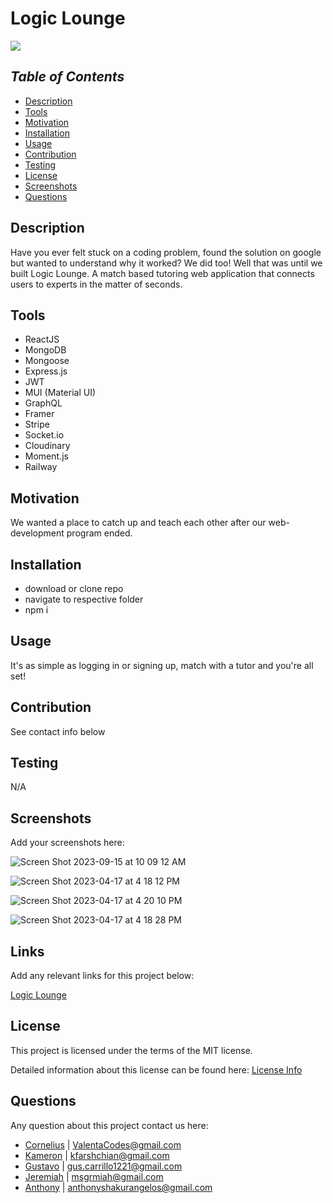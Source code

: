# Logic Lounge

<a href="https://choosealicense.com/licenses/mit">
<img src="https://img.shields.io/badge/License-MIT-blue" />
</a>

## _Table of Contents_

- [Description](#description)
- [Tools](#tools)
- [Motivation](#motivation)
- [Installation](#installation)
- [Usage](#usage)
- [Contribution](#contribution)
- [Testing](#testing)
- [License](#license)
- [Screenshots](#screenshots)
- [Questions](#questions)

## **Description**

Have you ever felt stuck on a coding problem, found the solution on google but wanted to understand why it worked? We did too! Well that was until we built Logic Lounge. A match based tutoring web application that connects users to experts in the matter of seconds.

## **Tools**

- ReactJS
- MongoDB
- Mongoose
- Express.js
- JWT
- MUI (Material UI)
- GraphQL
- Framer
- Stripe
- Socket.io
- Cloudinary
- Moment.js
- Railway

## **Motivation**

We wanted a place to catch up and teach each other after our web-development program ended.

## **Installation**

- download or clone repo
- navigate to respective folder
- npm i

## **Usage**

It's as simple as logging in or signing up, match with a tutor and you're all set!

## **Contribution**

See contact info below

## **Testing**

N/A

## **Screenshots**

Add your screenshots here:

![Screen Shot 2023-09-15 at 10 09 12 AM](https://github.com/kfarshchian/Logic-Lounge/assets/92850947/e0efd5c3-97fc-4bdd-a219-1ec6ad644963)

![Screen Shot 2023-04-17 at 4 18 12 PM](https://user-images.githubusercontent.com/92850947/232623208-ca5748e8-ac5f-4740-82ee-96e07696152a.png)

![Screen Shot 2023-04-17 at 4 20 10 PM](https://user-images.githubusercontent.com/92850947/232623222-cd0d9815-39ce-496a-981a-816572971409.png)

![Screen Shot 2023-04-17 at 4 18 28 PM](https://user-images.githubusercontent.com/92850947/232623237-a04936b7-afad-4d1c-b96c-cb47abef6ed0.png)

## **Links**

Add any relevant links for this project below:

[Logic Lounge](https://logic-lounge-production.up.railway.app/)

## License

This project is licensed under the terms of the MIT license.

Detailed information about this license can be found here: [License Info](https://choosealicense.com/licenses/mit)

## Questions

Any question about this project contact us here:

- [Cornelius](https://github.com/ValentaCodes) | <ValentaCodes@gmail.com>
- [Kameron](https://github.com/kfarshchian) | <kfarshchian@gmail.com>
- [Gustavo](https://github.com/0zrk23) | <gus.carrillo1221@gmail.com>
- [Jeremiah](https://github.com/MiahHub) | <msgrmiah@gmail.com>
- [Anthony](https://github.com/Anthonyshakurangelos) | <anthonyshakurangelos@gmail.com>
